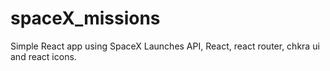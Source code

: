 # spaceX_missions
Simple React app using SpaceX Launches API, React, react router, chkra ui and react icons.
